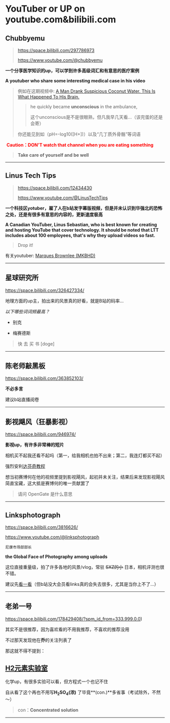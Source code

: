 # YouTuber or UP on youtube.com&bilibili.com



## **Chubbyemu**

> https://space.bilibili.com/297786973
>
> https://www.youtube.com/@chubbyemu

**一个分享医学知识的up，可以学到许多高级词汇和有意思的医疗案例**

**A  youtuber who share some interesting medical case in his video**

> 例如在这期视频中: [A Man Drank Suspicious Coconut Water. This Is What Happened To His Brain.](https://www.bilibili.com/video/BV1w84y147TU)
>
> >  he quickly became **unconscious** in the ambulance,
> >
> > 这个unconscious是不是很眼熟，但凡我早几天看...（该完蛋的还是会寄）
>
> 你还能见到如（pH=-log10([H+])）以及“几丁质外骨骼”等词语

<font color='red'> **Caution：DON'T watch that channel when you are eating something** </font>

> **Take care of yourself and be well**

***

## Linus Tech Tips

> https://space.bilibili.com/12434430
>
> https://www.youtube.com/@LinusTechTips

**一个科技区yotuber，雇了人在b站发字幕版视频，但是并未认识到华强北的恐怖之处，还是有很多有意思的内容的，更新速度极高**

**A Canadian YouTuber, Linus Sebastian, who is best known for creating and hosting YouTube that cover technology. It should be noted that LTT includes about 100 employees, that's why they upload videos so fast.**

> Drop it!

有关youtuber: [Marques Brownlee (MKBHD)](https://www.youtube.com/@mkbhd)



***

## 星球研究所

https://space.bilibili.com/326427334/

地理方面的up主，拍出来的风景真的好看，就是B站的码率...

*以下哪些词词频最高？*

* 别克

* 梅赛德斯

  

> 快 去 买 书 [doge]



***

## 陈老师敲黑板

https://space.bilibili.com/363852103/

**不必多言**

建议b站直播阅卷



***

## 影视飓风（狂暴影视）

https://space.bilibili.com/946974/

**影视up，有许多非常棒的短片**

相机买不起我还看不起吗（第一，给我相机也拍不出来；第二，我连灯都买不起）

强烈安利[达芬奇教程](https://www.bilibili.com/video/BV1B7411A7M1)

想当初赛博何在他的视频里提到影视飓风，起初并未关注，结果后来发现影视飓风简直宝藏，这大抵是赛博何的唯一贡献罢了

> 请问 OpenGate 是什么意思



***

## Linksphotograph

https://space.bilibili.com/3816626/

https://www.youtube.com/@linksphotograph

`尼康市场部部长`

**the Global Face of Photography among uploads**

这位直接重量级，拍了许多各地的风景/vlog，常驻 ~~SXZ的小~~ 日本，相机评测也很不错。

建议先[看一看](https://www.bilibili.com/video/BV1s14y187Ny)（但b站没大会员看links真的会失去很多，尤其是当你上不了...）



***

## 老弟一号

https://space.bilibili.com/178429408/?spm_id_from=333.999.0.0)

其实不是很推荐，因为喜欢看的不用我推荐，不喜欢的推荐没用

不过那天发现他在**乔**的关注列表了

那这就不得不提到：

## [H2元素实验室](https://space.bilibili.com/414878461/?spm_id_from=333.999.0.0)

化学up，有很多实验可以看，但方程式一个也记不住

自从看了这个再也不用写**H<sub>2</sub>SO<sub>4</sub>(浓)** 了毕竟**(con.)**多省事（考试除外，不然～）

> con：**Concentrated solution**



***
